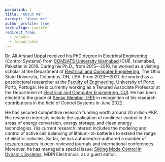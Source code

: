 ```yaml
---
permalink: /
title: "About Me"
excerpt: "About me"
author_profile: true
text-align: justify
redirect_from: 
  - /about/
  - /about.html
---
```

Dr. Ali Arshad Uppal received his PhD degree in Electrical Engineering (Control Systems) from [COMSATS University Islamabad](https://www.comsats.edu.pk/contactus.aspx) (CUI), Islamabad, Pakistan in 2016. During his Ph.D., from 2015—2016, he worked as a visiting scholar at the Department of [Electrical and Computer Engineering](https://ece.osu.edu/), The Ohio State University, Columbus, OH, USA. From 2020—2021, he worked as a postdoctoral researcher at the [Faculty of Engineering](https://sigarra.up.pt/feup/en/web_page.inicial), University of Porto, Porto, Portugal. He is currently working as a Tenured Associate Professor at the Department of [Electrical and Computer Engineering, CUI](http://ww2.comsats.edu.pk/faculty/FacultyDetails.aspx?Uid=22118). He has been elected to the grade of [Senior Member, IEEE](https://www.ieee.org/) in recognition of his research contributions in the field of Control Systems in June 2022.

He has secured competitive research funding worth around 20 million PKR. His research interests include the application of nonlinear control in the areas of energy conversion, energy storage, and clean energy technologies. His current research interest includes the modeling and control of active cell balancing of lithium-ion batteries to extend the range of electric vehicles.  So far, he has authored/co-authored a number of [research papers](https://aauppal.github.io/publications/) in peer-reviewed journals and international conferences. Moreover, he has managed a special issue: [Sliding Mode Control in Dynamic Systems](https://www.mdpi.com/journal/electronics/special_issues/Sliding_Mode_Control_in_Dynamic_Systems), MDPI Electronics, as a guest editor.
